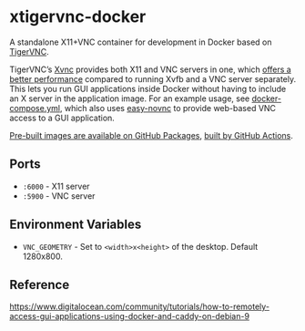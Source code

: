 # xtigervnc-docker

A standalone X11+VNC container for development in Docker based on [TigerVNC](https://tigervnc.org/).

TigerVNC’s [Xvnc](https://tigervnc.org/doc/Xvnc.html) provides both X11 and VNC servers in one, which [offers a better performance][whytiger] compared to running Xvfb and a VNC server separately. This lets you run GUI applications inside Docker without having to include an X server in the application image. For an example usage, see [docker-compose.yml](docker-compose.yml), which also uses [easy-novnc](https://github.com/pgaskin/easy-novnc) to provide web-based VNC access to a GUI application.

[Pre-built images are available on GitHub Packages](https://github.com/dtinth/xtigervnc-docker/pkgs/container/xtigervnc-docker), [built by GitHub Actions](https://github.com/dtinth/xtigervnc-docker/blob/main/.github/workflows/docker-publish.yml).

[whytiger]: https://www.digitalocean.com/community/tutorials/how-to-remotely-access-gui-applications-using-docker-and-caddy-on-debian-9#:~:text=For%20this%20container%2C%20you%20are%20using%20TigerVNC%20and%20its%20built%2Din%20VNC%20server.%20This%20has%20a%20number%20of%20advantages%20over%20using%20a%20separate%20X11%20and%20VNC%20server

## Ports

- `:6000` - X11 server
- `:5900` - VNC server

## Environment Variables

- `VNC_GEOMETRY` - Set to `<width>x<height>` of the desktop. Default 1280x800.

## Reference

<https://www.digitalocean.com/community/tutorials/how-to-remotely-access-gui-applications-using-docker-and-caddy-on-debian-9>
